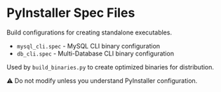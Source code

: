 # PyInstaller Spec Files

Build configurations for creating standalone executables.

- `mysql_cli.spec` - MySQL CLI binary configuration
- `db_cli.spec` - Multi-Database CLI binary configuration

Used by `build_binaries.py` to create optimized binaries for distribution.

⚠️ Do not modify unless you understand PyInstaller configuration.